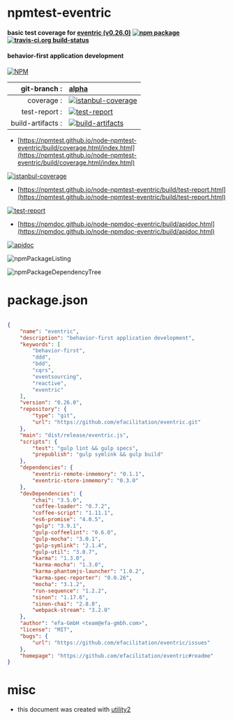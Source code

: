 # npmtest-eventric

#### basic test coverage for  [eventric (v0.26.0)](https://github.com/efacilitation/eventric#readme)  [![npm package](https://img.shields.io/npm/v/npmtest-eventric.svg?style=flat-square)](https://www.npmjs.org/package/npmtest-eventric) [![travis-ci.org build-status](https://api.travis-ci.org/npmtest/node-npmtest-eventric.svg)](https://travis-ci.org/npmtest/node-npmtest-eventric)

#### behavior-first application development

[![NPM](https://nodei.co/npm/eventric.png?downloads=true&downloadRank=true&stars=true)](https://www.npmjs.com/package/eventric)

| git-branch : | [alpha](https://github.com/npmtest/node-npmtest-eventric/tree/alpha)|
|--:|:--|
| coverage : | [![istanbul-coverage](https://npmtest.github.io/node-npmtest-eventric/build/coverage.badge.svg)](https://npmtest.github.io/node-npmtest-eventric/build/coverage.html/index.html)|
| test-report : | [![test-report](https://npmtest.github.io/node-npmtest-eventric/build/test-report.badge.svg)](https://npmtest.github.io/node-npmtest-eventric/build/test-report.html)|
| build-artifacts : | [![build-artifacts](https://npmtest.github.io/node-npmtest-eventric/glyphicons_144_folder_open.png)](https://github.com/npmtest/node-npmtest-eventric/tree/gh-pages/build)|

- [https://npmtest.github.io/node-npmtest-eventric/build/coverage.html/index.html](https://npmtest.github.io/node-npmtest-eventric/build/coverage.html/index.html)

[![istanbul-coverage](https://npmtest.github.io/node-npmtest-eventric/build/screenCapture.buildCi.browser.%252Ftmp%252Fbuild%252Fcoverage.lib.html.png)](https://npmtest.github.io/node-npmtest-eventric/build/coverage.html/index.html)

- [https://npmtest.github.io/node-npmtest-eventric/build/test-report.html](https://npmtest.github.io/node-npmtest-eventric/build/test-report.html)

[![test-report](https://npmtest.github.io/node-npmtest-eventric/build/screenCapture.buildCi.browser.%252Ftmp%252Fbuild%252Ftest-report.html.png)](https://npmtest.github.io/node-npmtest-eventric/build/test-report.html)

- [https://npmdoc.github.io/node-npmdoc-eventric/build/apidoc.html](https://npmdoc.github.io/node-npmdoc-eventric/build/apidoc.html)

[![apidoc](https://npmdoc.github.io/node-npmdoc-eventric/build/screenCapture.buildCi.browser.%252Ftmp%252Fbuild%252Fapidoc.html.png)](https://npmdoc.github.io/node-npmdoc-eventric/build/apidoc.html)

![npmPackageListing](https://npmtest.github.io/node-npmtest-eventric/build/screenCapture.npmPackageListing.svg)

![npmPackageDependencyTree](https://npmtest.github.io/node-npmtest-eventric/build/screenCapture.npmPackageDependencyTree.svg)



# package.json

```json

{
    "name": "eventric",
    "description": "behavior-first application development",
    "keywords": [
        "behavior-first",
        "ddd",
        "bdd",
        "cqrs",
        "eventsourcing",
        "reactive",
        "eventric"
    ],
    "version": "0.26.0",
    "repository": {
        "type": "git",
        "url": "https://github.com/efacilitation/eventric.git"
    },
    "main": "dist/release/eventric.js",
    "scripts": {
        "test": "gulp lint && gulp specs",
        "prepublish": "gulp symlink && gulp build"
    },
    "dependencies": {
        "eventric-remote-inmemory": "0.1.1",
        "eventric-store-inmemory": "0.3.0"
    },
    "devDependencies": {
        "chai": "3.5.0",
        "coffee-loader": "0.7.2",
        "coffee-script": "1.11.1",
        "es6-promise": "4.0.5",
        "gulp": "3.9.1",
        "gulp-coffeelint": "0.6.0",
        "gulp-mocha": "3.0.1",
        "gulp-symlink": "2.1.4",
        "gulp-util": "3.0.7",
        "karma": "1.3.0",
        "karma-mocha": "1.3.0",
        "karma-phantomjs-launcher": "1.0.2",
        "karma-spec-reporter": "0.0.26",
        "mocha": "3.1.2",
        "run-sequence": "1.2.2",
        "sinon": "1.17.6",
        "sinon-chai": "2.8.0",
        "webpack-stream": "3.2.0"
    },
    "author": "efa-GmbH <team@efa-gmbh.com>",
    "license": "MIT",
    "bugs": {
        "url": "https://github.com/efacilitation/eventric/issues"
    },
    "homepage": "https://github.com/efacilitation/eventric#readme"
}
```



# misc
- this document was created with [utility2](https://github.com/kaizhu256/node-utility2)
